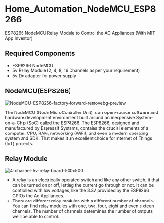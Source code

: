 # Home_Automation_NodeMCU_ESP8266
ESP8266 NodeMCU Relay Module to Control the AC Appliances (With MIT App Inventor)

## Required Components
* ESP8266 NodeMCU
* 5v Relay Module (2, 4, 8, 16 Channels as per your requirement)
* 5v Dc adapter for power supply

## NodeMCU(ESP8266)
![NodeMCU-ESP8266-factory-forward-removebg-preview](https://user-images.githubusercontent.com/111239341/222974650-80546de9-20fc-4e00-b55d-e5ccba0a3c3c.png)

   The NodeMCU (Node MicroController Unit) is an open-source software and hardware development environment built around an inexpensive System-on-a-Chip (SoC) called the ESP8266. 
The ESP8266, designed and manufactured by Espressif Systems, contains the crucial elements of a computer: CPU, RAM, networking (WiFi), and even a modern operating system and SDK. That makes it an excellent choice for Internet of Things (IoT) projects.

## Relay Module 
![4-channel-5v-relay-board-500x500](https://user-images.githubusercontent.com/111239341/222974689-fa335b81-a1e2-48c4-b743-60b12cc8408d.png)

* A relay is an electrically operated switch and like any other switch, it that can be turned on or off,
letting the current go through or not. It can be controlled with low voltages, like the 3.3V provided by
the ESP8266 GPIOs the Ac Appliances.
* There are different relay modules with a different number of channels. You can find relay modules
with one, two, four, eight and even sixteen channels. The number of channels determines the
number of outputs we’ll be able to control.
